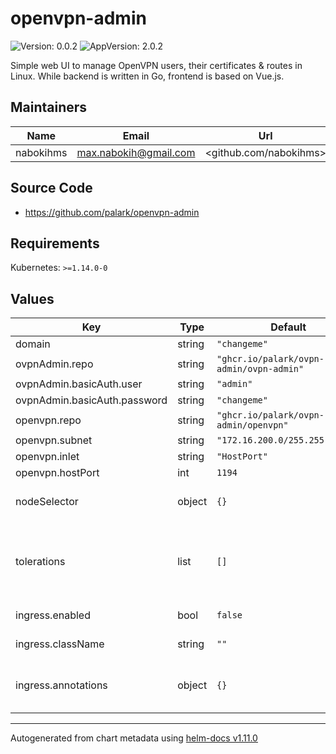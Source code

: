 # openvpn-admin

![Version: 0.0.2](https://img.shields.io/badge/Version-0.0.2-informational?style=flat-square) ![AppVersion: 2.0.2](https://img.shields.io/badge/AppVersion-2.0.2-informational?style=flat-square)

Simple web UI to manage OpenVPN users, their certificates & routes in Linux. While backend is written in Go, frontend is based on Vue.js.

## Maintainers

| Name | Email | Url |
| ---- | ------ | --- |
| nabokihms | <max.nabokih@gmail.com> | <github.com/nabokihms> |

## Source Code

* <https://github.com/palark/openvpn-admin>

## Requirements

Kubernetes: `>=1.14.0-0`

## Values

| Key | Type | Default | Description |
|-----|------|---------|-------------|
| domain | string | `"changeme"` |  |
| ovpnAdmin.repo | string | `"ghcr.io/palark/ovpn-admin/ovpn-admin"` |  |
| ovpnAdmin.basicAuth.user | string | `"admin"` |  |
| ovpnAdmin.basicAuth.password | string | `"changeme"` |  |
| openvpn.repo | string | `"ghcr.io/palark/ovpn-admin/openvpn"` |  |
| openvpn.subnet | string | `"172.16.200.0/255.255.255.0"` |  |
| openvpn.inlet | string | `"HostPort"` |  |
| openvpn.hostPort | int | `1194` |  |
| nodeSelector | object | `{}` | [Node selector](https://kubernetes.io/docs/concepts/scheduling-eviction/assign-pod-node/#nodeselector) configuration. |
| tolerations | list | `[]` | [Tolerations](https://kubernetes.io/docs/concepts/scheduling-eviction/taint-and-toleration/) for node taints. See the [API reference](https://kubernetes.io/docs/reference/kubernetes-api/workload-resources/pod-v1/#scheduling) for details. |
| ingress.enabled | bool | `false` | Enable [ingress](https://kubernetes.io/docs/concepts/services-networking/ingress/). |
| ingress.className | string | `""` | Ingress [class name](https://kubernetes.io/docs/concepts/services-networking/ingress/#ingress-class). |
| ingress.annotations | object | `{}` | Annotations to be added to the ingress. |

----------------------------------------------
Autogenerated from chart metadata using [helm-docs v1.11.0](https://github.com/norwoodj/helm-docs/releases/v1.11.0)

